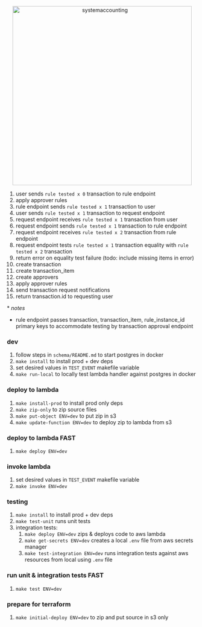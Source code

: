 <p align="center">
  <a href="https://www.systemaccounting.org/" target="_blank"><img width="475" alt="systemaccounting" src="https://user-images.githubusercontent.com/12200465/37568924-06f05d08-2a99-11e8-8891-60f373b33421.png"></a>
</p>

1. user sends `rule tested x 0` transaction to rule endpoint
1. apply approver rules
1. rule endpoint sends `rule tested x 1` transaction to user
1. user sends `rule tested x 1` transaction to request endpoint
1. request endpoint receives `rule tested x 1` transaction from user
1. request endpoint sends `rule tested x 1` transaction to rule endpoint
1. request endpoint receives `rule tested x 2` transaction from rule endpoint
1. request endpoint tests `rule tested x 1` transaction equality with `rule tested x 2` transaction
1. return error on equality test failure (todo: include missing items in error)
1. create transaction
1. create transaction_item
1. create approvers
1. apply approver rules
1. send transaction request notifications
1. return transaction.id to requesting user

\* *notes*
* rule endpoint passes transaction, transaction_item, rule_instance_id primary keys to accommodate testing by transaction approval endpoint

### dev
1. follow steps in `schema/README.md` to start postgres in docker
1. `make install` to install prod + dev deps
1. set desired values in `TEST_EVENT` makefile variable
1. `make run-local` to locally test lambda handler against postgres in docker

### deploy to lambda
1. `make install-prod` to install prod only deps
1. `make zip-only` to zip source files
1. `make put-object ENV=dev` to put zip in s3
1. `make update-function ENV=dev` to deploy zip to lambda from s3

### deploy to lambda FAST
1. `make deploy ENV=dev`

### invoke lambda
1. set desired values in `TEST_EVENT` makefile variable
1. `make invoke ENV=dev`

### testing
1. `make install` to install prod + dev deps
1. `make test-unit` runs unit tests
1. integration tests:
    1. `make deploy ENV=dev` zips & deploys code to aws lambda
    1. `make get-secrets ENV=dev` creates a local `.env` file from aws secrets manager
    1. `make test-integration ENV=dev` runs integration tests against aws resources from local using `.env` file

### run unit & integration tests FAST
1. `make test ENV=dev`

### prepare for terraform
1. `make initial-deploy ENV=dev` to zip and put source in s3 only